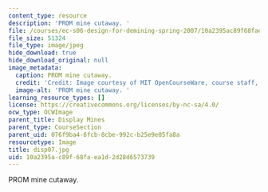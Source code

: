 ```yaml
---
content_type: resource
description: 'PROM mine cutaway. '
file: /courses/ec-s06-design-for-demining-spring-2007/10a2395ac89f68faea1d2d28d6573739_disp07.jpg
file_size: 51324
file_type: image/jpeg
hide_download: true
hide_download_original: null
image_metadata:
  caption: PROM mine cutaway.
  credit: 'Credit: Image courtesy of MIT OpenCourseWare, course staff, and students.'
  image-alt: 'PROM mine cutaway. '
learning_resource_types: []
license: https://creativecommons.org/licenses/by-nc-sa/4.0/
ocw_type: OCWImage
parent_title: Display Mines
parent_type: CourseSection
parent_uid: 076f9ba4-6fcb-8cbe-992c-b25e9e05fa8a
resourcetype: Image
title: disp07.jpg
uid: 10a2395a-c89f-68fa-ea1d-2d28d6573739
---
```

PROM mine cutaway. 